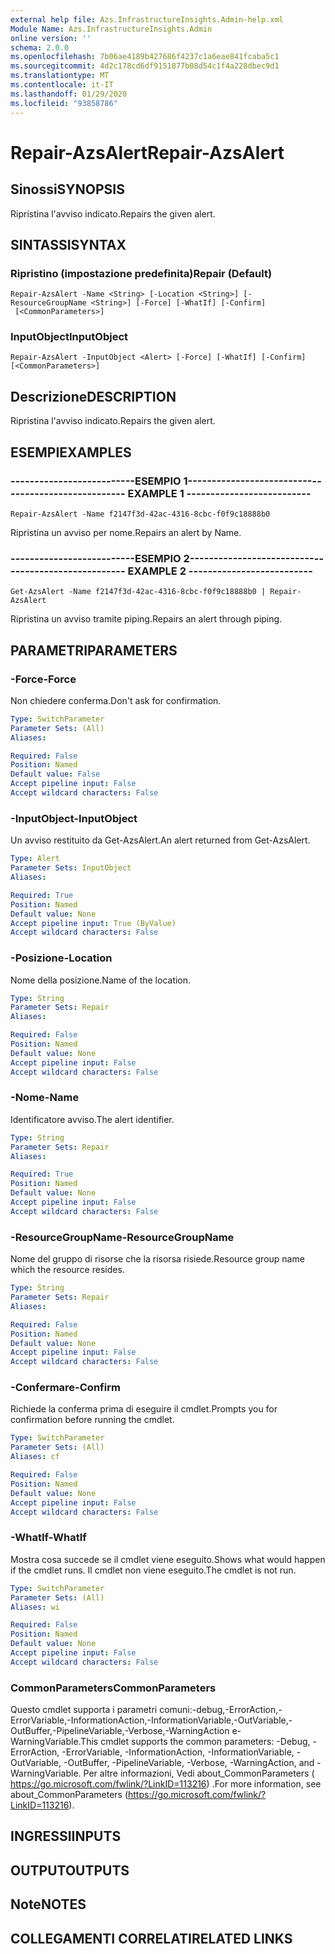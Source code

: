 ```yaml
---
external help file: Azs.InfrastructureInsights.Admin-help.xml
Module Name: Azs.InfrastructureInsights.Admin
online version: ''
schema: 2.0.0
ms.openlocfilehash: 7b06ae4189b427686f4237c1a6eae841fcaba5c1
ms.sourcegitcommit: 4d2c178cd6df9151877b08d54c1f4a228dbec9d1
ms.translationtype: MT
ms.contentlocale: it-IT
ms.lasthandoff: 01/29/2020
ms.locfileid: "93858786"
---
```

# <span data-ttu-id="ab083-101">Repair-AzsAlert</span><span class="sxs-lookup"><span data-stu-id="ab083-101">Repair-AzsAlert</span></span>

## <span data-ttu-id="ab083-102">Sinossi</span><span class="sxs-lookup"><span data-stu-id="ab083-102">SYNOPSIS</span></span>
<span data-ttu-id="ab083-103">Ripristina l'avviso indicato.</span><span class="sxs-lookup"><span data-stu-id="ab083-103">Repairs the given alert.</span></span>

## <span data-ttu-id="ab083-104">SINTASSI</span><span class="sxs-lookup"><span data-stu-id="ab083-104">SYNTAX</span></span>

### <span data-ttu-id="ab083-105">Ripristino (impostazione predefinita)</span><span class="sxs-lookup"><span data-stu-id="ab083-105">Repair (Default)</span></span>
```
Repair-AzsAlert -Name <String> [-Location <String>] [-ResourceGroupName <String>] [-Force] [-WhatIf] [-Confirm]
 [<CommonParameters>]
```

### <span data-ttu-id="ab083-106">InputObject</span><span class="sxs-lookup"><span data-stu-id="ab083-106">InputObject</span></span>
```
Repair-AzsAlert -InputObject <Alert> [-Force] [-WhatIf] [-Confirm] [<CommonParameters>]
```

## <span data-ttu-id="ab083-107">Descrizione</span><span class="sxs-lookup"><span data-stu-id="ab083-107">DESCRIPTION</span></span>
<span data-ttu-id="ab083-108">Ripristina l'avviso indicato.</span><span class="sxs-lookup"><span data-stu-id="ab083-108">Repairs the given alert.</span></span>

## <span data-ttu-id="ab083-109">ESEMPI</span><span class="sxs-lookup"><span data-stu-id="ab083-109">EXAMPLES</span></span>

### <span data-ttu-id="ab083-110">--------------------------ESEMPIO 1--------------------------</span><span class="sxs-lookup"><span data-stu-id="ab083-110">-------------------------- EXAMPLE 1 --------------------------</span></span>
```
Repair-AzsAlert -Name f2147f3d-42ac-4316-8cbc-f0f9c18888b0
```

<span data-ttu-id="ab083-111">Ripristina un avviso per nome.</span><span class="sxs-lookup"><span data-stu-id="ab083-111">Repairs an alert by Name.</span></span>

### <span data-ttu-id="ab083-112">--------------------------ESEMPIO 2--------------------------</span><span class="sxs-lookup"><span data-stu-id="ab083-112">-------------------------- EXAMPLE 2 --------------------------</span></span>
```
Get-AzsAlert -Name f2147f3d-42ac-4316-8cbc-f0f9c18888b0 | Repair-AzsAlert
```

<span data-ttu-id="ab083-113">Ripristina un avviso tramite piping.</span><span class="sxs-lookup"><span data-stu-id="ab083-113">Repairs an alert through piping.</span></span>

## <span data-ttu-id="ab083-114">PARAMETRI</span><span class="sxs-lookup"><span data-stu-id="ab083-114">PARAMETERS</span></span>

### <span data-ttu-id="ab083-115">-Force</span><span class="sxs-lookup"><span data-stu-id="ab083-115">-Force</span></span>
<span data-ttu-id="ab083-116">Non chiedere conferma.</span><span class="sxs-lookup"><span data-stu-id="ab083-116">Don't ask for confirmation.</span></span>

```yaml
Type: SwitchParameter
Parameter Sets: (All)
Aliases: 

Required: False
Position: Named
Default value: False
Accept pipeline input: False
Accept wildcard characters: False
```

### <span data-ttu-id="ab083-117">-InputObject</span><span class="sxs-lookup"><span data-stu-id="ab083-117">-InputObject</span></span>
<span data-ttu-id="ab083-118">Un avviso restituito da Get-AzsAlert.</span><span class="sxs-lookup"><span data-stu-id="ab083-118">An alert returned from Get-AzsAlert.</span></span>

```yaml
Type: Alert
Parameter Sets: InputObject
Aliases: 

Required: True
Position: Named
Default value: None
Accept pipeline input: True (ByValue)
Accept wildcard characters: False
```

### <span data-ttu-id="ab083-119">-Posizione</span><span class="sxs-lookup"><span data-stu-id="ab083-119">-Location</span></span>
<span data-ttu-id="ab083-120">Nome della posizione.</span><span class="sxs-lookup"><span data-stu-id="ab083-120">Name of the location.</span></span>

```yaml
Type: String
Parameter Sets: Repair
Aliases: 

Required: False
Position: Named
Default value: None
Accept pipeline input: False
Accept wildcard characters: False
```

### <span data-ttu-id="ab083-121">-Nome</span><span class="sxs-lookup"><span data-stu-id="ab083-121">-Name</span></span>
<span data-ttu-id="ab083-122">Identificatore avviso.</span><span class="sxs-lookup"><span data-stu-id="ab083-122">The alert identifier.</span></span>

```yaml
Type: String
Parameter Sets: Repair
Aliases: 

Required: True
Position: Named
Default value: None
Accept pipeline input: False
Accept wildcard characters: False
```

### <span data-ttu-id="ab083-123">-ResourceGroupName</span><span class="sxs-lookup"><span data-stu-id="ab083-123">-ResourceGroupName</span></span>
<span data-ttu-id="ab083-124">Nome del gruppo di risorse che la risorsa risiede.</span><span class="sxs-lookup"><span data-stu-id="ab083-124">Resource group name which the resource resides.</span></span>

```yaml
Type: String
Parameter Sets: Repair
Aliases: 

Required: False
Position: Named
Default value: None
Accept pipeline input: False
Accept wildcard characters: False
```

### <span data-ttu-id="ab083-125">-Confermare</span><span class="sxs-lookup"><span data-stu-id="ab083-125">-Confirm</span></span>
<span data-ttu-id="ab083-126">Richiede la conferma prima di eseguire il cmdlet.</span><span class="sxs-lookup"><span data-stu-id="ab083-126">Prompts you for confirmation before running the cmdlet.</span></span>

```yaml
Type: SwitchParameter
Parameter Sets: (All)
Aliases: cf

Required: False
Position: Named
Default value: None
Accept pipeline input: False
Accept wildcard characters: False
```

### <span data-ttu-id="ab083-127">-WhatIf</span><span class="sxs-lookup"><span data-stu-id="ab083-127">-WhatIf</span></span>
<span data-ttu-id="ab083-128">Mostra cosa succede se il cmdlet viene eseguito.</span><span class="sxs-lookup"><span data-stu-id="ab083-128">Shows what would happen if the cmdlet runs.</span></span>
<span data-ttu-id="ab083-129">Il cmdlet non viene eseguito.</span><span class="sxs-lookup"><span data-stu-id="ab083-129">The cmdlet is not run.</span></span>

```yaml
Type: SwitchParameter
Parameter Sets: (All)
Aliases: wi

Required: False
Position: Named
Default value: None
Accept pipeline input: False
Accept wildcard characters: False
```

### <span data-ttu-id="ab083-130">CommonParameters</span><span class="sxs-lookup"><span data-stu-id="ab083-130">CommonParameters</span></span>
<span data-ttu-id="ab083-131">Questo cmdlet supporta i parametri comuni:-debug,-ErrorAction,-ErrorVariable,-InformationAction,-InformationVariable,-OutVariable,-OutBuffer,-PipelineVariable,-Verbose,-WarningAction e-WarningVariable.</span><span class="sxs-lookup"><span data-stu-id="ab083-131">This cmdlet supports the common parameters: -Debug, -ErrorAction, -ErrorVariable, -InformationAction, -InformationVariable, -OutVariable, -OutBuffer, -PipelineVariable, -Verbose, -WarningAction, and -WarningVariable.</span></span> <span data-ttu-id="ab083-132">Per altre informazioni, Vedi about_CommonParameters ( https://go.microsoft.com/fwlink/?LinkID=113216) .</span><span class="sxs-lookup"><span data-stu-id="ab083-132">For more information, see about_CommonParameters (https://go.microsoft.com/fwlink/?LinkID=113216).</span></span>

## <span data-ttu-id="ab083-133">INGRESSI</span><span class="sxs-lookup"><span data-stu-id="ab083-133">INPUTS</span></span>

## <span data-ttu-id="ab083-134">OUTPUT</span><span class="sxs-lookup"><span data-stu-id="ab083-134">OUTPUTS</span></span>

## <span data-ttu-id="ab083-135">Note</span><span class="sxs-lookup"><span data-stu-id="ab083-135">NOTES</span></span>

## <span data-ttu-id="ab083-136">COLLEGAMENTI CORRELATI</span><span class="sxs-lookup"><span data-stu-id="ab083-136">RELATED LINKS</span></span>

